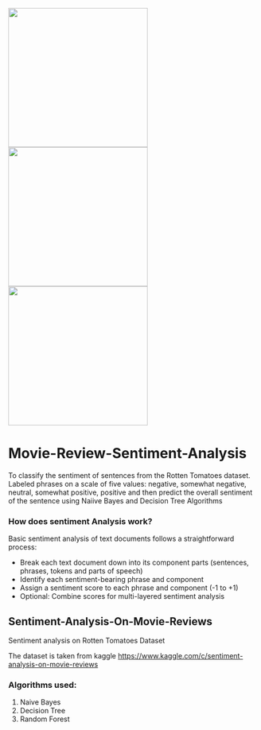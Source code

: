 <img src="https://user-images.githubusercontent.com/59284238/167260649-a7bc01fa-3f3e-4ffc-86f3-1e2fe8771615.png"  height="280"><img src="https://cdn-images-1.medium.com/max/361/0*ga5rNPmVYBsCm-lz."  height="280"><img src="https://user-images.githubusercontent.com/59284238/167260649-a7bc01fa-3f3e-4ffc-86f3-1e2fe8771615.png"  height="280">


# Movie-Review-Sentiment-Analysis
To classify the sentiment of sentences from the Rotten Tomatoes dataset. Labeled phrases on a scale of five values: negative, somewhat negative, neutral, somewhat  positive, positive and then predict the overall sentiment of the sentence using Naiive Bayes and Decision Tree Algorithms


### How does sentiment Analysis work?
Basic sentiment analysis of text documents follows a straightforward process:

* Break each text document down into its component parts (sentences, phrases, tokens and parts of speech)
* Identify each sentiment-bearing phrase and component
* Assign a sentiment score to each phrase and component (-1 to +1)
* Optional: Combine scores for multi-layered sentiment analysis

## Sentiment-Analysis-On-Movie-Reviews
Sentiment analysis on Rotten Tomatoes Dataset 

The dataset is taken from kaggle https://www.kaggle.com/c/sentiment-analysis-on-movie-reviews

### Algorithms used:
1. Naive Bayes
2. Decision Tree
3. Random Forest
